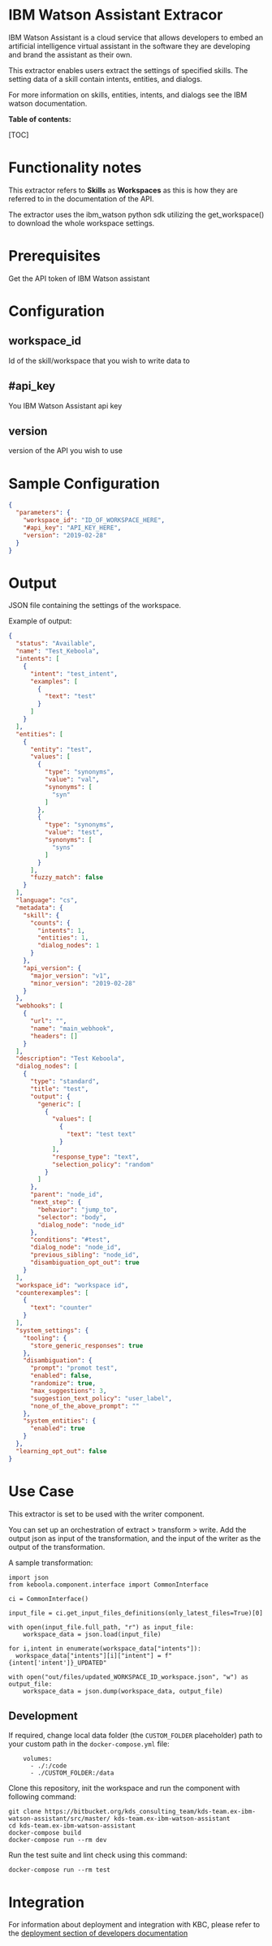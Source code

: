 IBM Watson Assistant Extracor
=============

IBM Watson Assistant is a cloud service that allows developers to embed an artificial intelligence virtual assistant in
the software they are developing and brand the assistant as their own.

This extractor enables users extract the settings of specified skills. The setting data of a skill contain intents,
entities, and dialogs.

For more information on skills, entities, intents, and dialogs see the IBM watson documentation.

**Table of contents:**

[TOC]

Functionality notes
===================
This extractor refers to **Skills** as **Workspaces** as this is how they are referred to in the documentation of the API.

The extractor uses the ibm_watson python sdk utilizing the get_workspace() to download the whole workspace settings.

Prerequisites
=============

Get the API token of IBM Watson assistant

Configuration
=============

workspace_id
-------
Id of the skill/workspace that you wish to write data to 

#api_key
-------
You IBM Watson Assistant api key

version
-------
version of the API you wish to use

Sample Configuration
=============
```json
{
  "parameters": {
    "workspace_id": "ID_OF_WORKSPACE_HERE",
    "#api_key": "API_KEY_HERE",
    "version": "2019-02-28"
  }
}
```

Output
======

JSON file containing the settings of the workspace.

Example of output:

```json
{
  "status": "Available",
  "name": "Test_Keboola",
  "intents": [
    {
      "intent": "test_intent",
      "examples": [
        {
          "text": "test"
        }
      ]
    }
  ],
  "entities": [
    {
      "entity": "test",
      "values": [
        {
          "type": "synonyms",
          "value": "val",
          "synonyms": [
            "syn"
          ]
        },
        {
          "type": "synonyms",
          "value": "test",
          "synonyms": [
            "syns"
          ]
        }
      ],
      "fuzzy_match": false
    }
  ],
  "language": "cs",
  "metadata": {
    "skill": {
      "counts": {
        "intents": 1,
        "entities": 1,
        "dialog_nodes": 1
      }
    },
    "api_version": {
      "major_version": "v1",
      "minor_version": "2019-02-28"
    }
  },
  "webhooks": [
    {
      "url": "",
      "name": "main_webhook",
      "headers": []
    }
  ],
  "description": "Test Keboola",
  "dialog_nodes": [
    {
      "type": "standard",
      "title": "test",
      "output": {
        "generic": [
          {
            "values": [
              {
                "text": "test text"
              }
            ],
            "response_type": "text",
            "selection_policy": "random"
          }
        ]
      },
      "parent": "node_id",
      "next_step": {
        "behavior": "jump_to",
        "selector": "body",
        "dialog_node": "node_id"
      },
      "conditions": "#test",
      "dialog_node": "node_id",
      "previous_sibling": "node_id",
      "disambiguation_opt_out": true
    }
  ],
  "workspace_id": "workspace id",
  "counterexamples": [
    {
      "text": "counter"
    }
  ],
  "system_settings": {
    "tooling": {
      "store_generic_responses": true
    },
    "disambiguation": {
      "prompt": "promot test",
      "enabled": false,
      "randomize": true,
      "max_suggestions": 3,
      "suggestion_text_policy": "user_label",
      "none_of_the_above_prompt": ""
    },
    "system_entities": {
      "enabled": true
    }
  },
  "learning_opt_out": false
}
```

Use Case 
=============
This extractor is set to be used with the writer component.

You can set up an orchestration of extract > transform > write. 
Add the output json as input of the transformation, and the input of the writer as the output of the transformation.

A sample transformation:

```
import json
from keboola.component.interface import CommonInterface

ci = CommonInterface()

input_file = ci.get_input_files_definitions(only_latest_files=True)[0]

with open(input_file.full_path, "r") as input_file:
	workspace_data = json.load(input_file)
  
for i,intent in enumerate(workspace_data["intents"]):
  workspace_data["intents"][i]["intent"] = f"{intent['intent']}_UPDATED"
  
with open("out/files/updated_WORKSPACE_ID_workspace.json", "w") as output_file:
	workspace_data = json.dump(workspace_data, output_file)
```

Development
-----------

If required, change local data folder (the `CUSTOM_FOLDER` placeholder) path to
your custom path in the `docker-compose.yml` file:

~~~~~~~~~~~~~~~~~~~~~~~~~~~~~~~~~~~~~~~~~~~~~~~~~~~~~~~~~~~~~~~~~~~~~~~~~~~~~~~~
    volumes:
      - ./:/code
      - ./CUSTOM_FOLDER:/data
~~~~~~~~~~~~~~~~~~~~~~~~~~~~~~~~~~~~~~~~~~~~~~~~~~~~~~~~~~~~~~~~~~~~~~~~~~~~~~~~

Clone this repository, init the workspace and run the component with following
command:

~~~~~~~~~~~~~~~~~~~~~~~~~~~~~~~~~~~~~~~~~~~~~~~~~~~~~~~~~~~~~~~~~~~~~~~~~~~~~~~~
git clone https://bitbucket.org/kds_consulting_team/kds-team.ex-ibm-watson-assistant/src/master/ kds-team.ex-ibm-watson-assistant
cd kds-team.ex-ibm-watson-assistant
docker-compose build
docker-compose run --rm dev
~~~~~~~~~~~~~~~~~~~~~~~~~~~~~~~~~~~~~~~~~~~~~~~~~~~~~~~~~~~~~~~~~~~~~~~~~~~~~~~~

Run the test suite and lint check using this command:

~~~~~~~~~~~~~~~~~~~~~~~~~~~~~~~~~~~~~~~~~~~~~~~~~~~~~~~~~~~~~~~~~~~~~~~~~~~~~~~~
docker-compose run --rm test
~~~~~~~~~~~~~~~~~~~~~~~~~~~~~~~~~~~~~~~~~~~~~~~~~~~~~~~~~~~~~~~~~~~~~~~~~~~~~~~~

Integration
===========

For information about deployment and integration with KBC, please refer to the
[deployment section of developers
documentation](https://developers.keboola.com/extend/component/deployment/)
